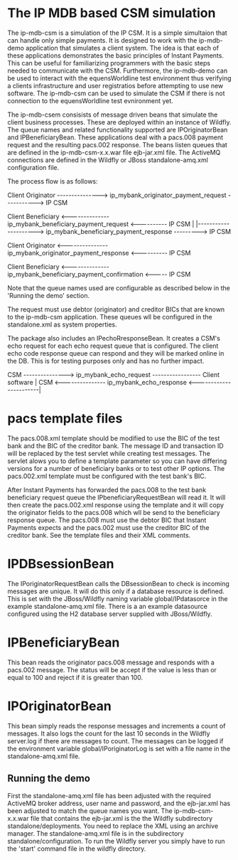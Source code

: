 The IP MDB based CSM simulation
===============================
The ip-mdb-csm is a simulation of the IP CSM. It is a simple simultaion that can handle only simple payments.
It is designed to work with the ip-mdb-demo application that simulates a client system. 
The idea is that each of these applications demonstrates the basic principles of Instant Payments. This can be
useful for familiarizing programmers with the basic steps needed to communicate with the CSM. Furthermore, the
ip-mdb-demo can be used to interact with the equensWorldline test environment thus verifying a clients infrastructure
and user registratios before attempting to use new software. The ip-mdb-csm can be used to simulate the CSM if there 
is not connection to the equensWorldline test evnironment yet.

The ip-mdb-csem consisists of message driven beans that simulate the client business processes. These are deployed
within an instance of Wildfly. The queue names and related functionality supported are IPOriginatorBean and
IPBeneficiaryBean. These applications deal with a pacs.008 payment request and the resulting pacs.002 response.
The beans listen queues that are defined in the ip-mdb-csm-x.x.war file ejb-jar.xml file. The ActiveMQ connections are defined in the Wildfly or JBoss standalone-amq.xml configuration file.

The process flow is as follows:

Client Originator ---------------> ip_mybank_originator_payment_request -----------> IP CSM

Client Beneficiary <-------------- ip_mybank_beneficiary_payment_request <---------- IP CSM
           |
           |---------------------> ip_mybank_beneficiary_payment_response ---------> IP CSM

Client Originator <--------------- ip_mybank_originator_payment_response <---------- IP CSM

Client Beneficiary <-------------- ip_mybank_beneficiary_payment_confirmation <----- IP CSM

Note that the queue names used are configurable as described below in the 'Running the demo' section.

The request must use debtor (originator) and creditor BICs that are known to the ip-mdb-csm application. These queues
wll be configured in the standalone.xml as system properties.

The package also includes an IPechoRresponseBean. It creates a CSM's echo request for each echo request queue that
is configured. The client echo code response queue can respond and they will be marked online in the DB. This
is for testing purposes only and has no further impact.

CSM ---------------> ip_mybank_echo_request ----------------- Client software
                                                                     |
CSM <--------------- ip_mybank_echo_response <-----------------------|


pacs template files
===================
The pacs.008.xml template should be modified to use the BIC of the test bank and the BIC of the creditor bank. The message
ID and transaction ID will be replaced by the test servlet while creating test messages. The servlet alows you to define a template parameter so you can have differing versions for a number of beneficiary banks or to test other IP options.
The pacs.002.xml template must be configured with the test bank's BIC.

After Instant Payments has forwarded the pacs.008 to the test
bank beneficiary request queue the IPbeneficiaryRequestBean will read it. It will then create the pacs.002.xml response
using the template and it will copy the originator fields to the pacs.008 which wll be send to the beneficiary response
queue. The pacs.008 must use the debtor BIC that Instant Payments expects and the pacs.002 must use the creditor BIC of
the creditor bank. See the template files and their XML comments.

IPDBsessionBean
=============
The IPoriginatorRequestBean calls the DBsessionBean to check is incoming messages are unique. It will do this only if
a database resource is defined. This is set with the JBoss/Wildfly naming variable global/IPdatasorce in the example
standalone-amq.xml file.
There is a an example datasource configured using the H2 database server supplied with JBoss/Wildfly.


IPBeneficiaryBean
========================
This bean reads the originator pacs.008 message and responds with a pacs.002 message. The status will be accept if the value
is less than or equal to 100 and reject if it is greater than 100.

IPOriginatorBean
========================
This bean simply reads the response messages and increments a count of messages. It also logs the count for the last 10
seconds in the
Wildfly server.log if there are messages to count.
The messages can be logged if the environment variable global/IPoriginatorLog is set with a file name in the standalone-amq.xml file.

Running the demo
----------------
First the standalone-amq.xml file has been adjusted with the required ActiveMQ broker address, user name and password, and the
ejb-jar.xml has been adjusted to match the queue names you want. The ip-mdb-csm-x.x.war file that contains the ejb-jar.xml
is the the Wildfly subdirectory standalone/deployments. You need to replace the XML using an archive manager. The standalone-amq.xml
file is in the subdirectory standalone/configuration.
To run the Wildfly server you simply have to run the 'start' command file in the wildfly directory.



